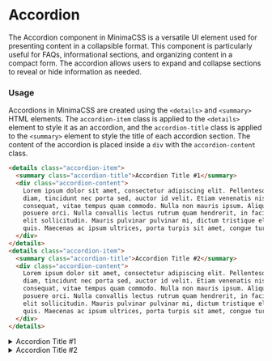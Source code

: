 # Accordion

The Accordion component in MinimaCSS is a versatile UI element used for presenting content in a collapsible format. This component is particularly useful for FAQs, informational sections, and organizing content in a compact form. The accordion allows users to expand and collapse sections to reveal or hide information as needed.

### Usage

Accordions in MinimaCSS are created using the `<details>` and `<summary>` HTML elements. The `accordion-item` class is applied to the `<details>` element to style it as an accordion, and the `accordion-title` class is applied to the `<summary>` element to style the title of each accordion section. The content of the accordion is placed inside a `div` with the `accordion-content` class.

```html
<details class="accordion-item">
  <summary class="accordion-title">Accordion Title #1</summary>
  <div class="accordion-content">
    Lorem ipsum dolor sit amet, consectetur adipiscing elit. Pellentesque urna
    diam, tincidunt nec porta sed, auctor id velit. Etiam venenatis nisl ut orci
    consequat, vitae tempus quam commodo. Nulla non mauris ipsum. Aliquam eu
    posuere orci. Nulla convallis lectus rutrum quam hendrerit, in facilisis
    elit sollicitudin. Mauris pulvinar pulvinar mi, dictum tristique elit auctor
    quis. Maecenas ac ipsum ultrices, porta turpis sit amet, congue turpis.
  </div>
</details>
<details class="accordion-item">
  <summary class="accordion-title">Accordion Title #2</summary>
  <div class="accordion-content">
    Lorem ipsum dolor sit amet, consectetur adipiscing elit. Pellentesque urna
    diam, tincidunt nec porta sed, auctor id velit. Etiam venenatis nisl ut orci
    consequat, vitae tempus quam commodo. Nulla non mauris ipsum. Aliquam eu
    posuere orci. Nulla convallis lectus rutrum quam hendrerit, in facilisis
    elit sollicitudin. Mauris pulvinar pulvinar mi, dictum tristique elit auctor
    quis. Maecenas ac ipsum ultrices, porta turpis sit amet, congue turpis.
  </div>
</details>
```

<div class="component-preview">
<div class="w-full">
<details class="accordion-item">
    <summary class="accordion-title">Accordion Title #1</summary>
    <div class="accordion-content">
        Lorem ipsum dolor sit amet, consectetur adipiscing elit. Pellentesque urna diam, tincidunt nec porta
        sed, auctor id velit. Etiam venenatis nisl ut orci consequat, vitae tempus quam commodo. Nulla non
        mauris ipsum. Aliquam eu posuere orci. Nulla convallis lectus rutrum quam hendrerit, in facilisis elit
        sollicitudin. Mauris pulvinar pulvinar mi, dictum tristique elit auctor quis. Maecenas ac ipsum
        ultrices, porta turpis sit amet, congue turpis.
    </div>
</details>

<details class="accordion-item">
    <summary class="accordion-title">Accordion Title #2</summary>
    <div class="accordion-content">
        Lorem ipsum dolor sit amet, consectetur adipiscing elit. Pellentesque urna diam, tincidunt nec porta
        sed, auctor id velit. Etiam venenatis nisl ut orci consequat, vitae tempus quam commodo. Nulla non
        mauris ipsum. Aliquam eu posuere orci. Nulla convallis lectus rutrum quam hendrerit, in facilisis elit
        sollicitudin. Mauris pulvinar pulvinar mi, dictum tristique elit auctor quis. Maecenas ac ipsum
        ultrices, porta turpis sit amet, congue turpis.
    </div>
</details>
</div>

</div>
